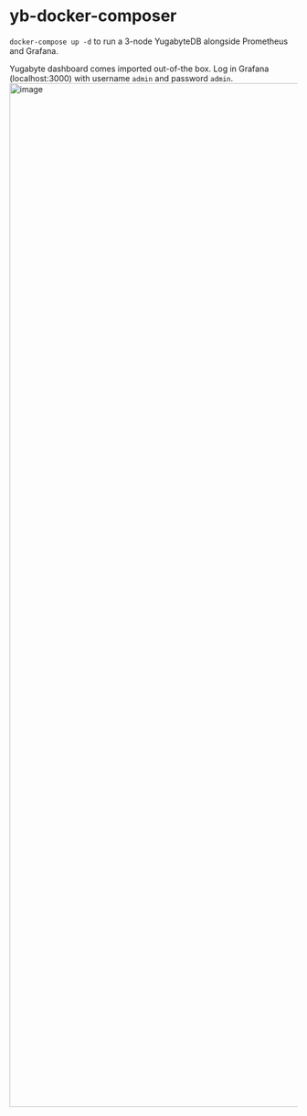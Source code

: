# yb-docker-composer

`docker-compose up -d` to run a 3-node YugabyteDB alongside Prometheus and Grafana.

Yugabyte dashboard comes imported out-of-the box. Log in Grafana (localhost:3000) with username `admin` and password `admin`.
<img width="1792" alt="image" src="https://github.com/hiimivantang/yb-docker-composer/assets/4137197/481d6f01-feeb-42f7-8c0b-ed17dadaa8f0">
